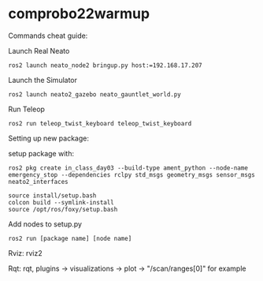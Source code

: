 # comprobo22warmup
Commands cheat guide:

Launch Real Neato

```
ros2 launch neato_node2 bringup.py host:=192.168.17.207
```

Launch the Simulator
```
ros2 launch neato2_gazebo neato_gauntlet_world.py
```

Run Teleop
```
ros2 run teleop_twist_keyboard teleop_twist_keyboard
```

Setting up new package:

setup package with:
```
ros2 pkg create in_class_day03 --build-type ament_python --node-name emergency_stop --dependencies rclpy std_msgs geometry_msgs sensor_msgs neato2_interfaces
```
```
source install/setup.bash
colcon build --symlink-install
source /opt/ros/foxy/setup.bash
```

Add nodes to setup.py
```
ros2 run [package name] [node name]
```


Rviz: rviz2

Rqt: rqt, plugins -> visualizations -> plot -> "/scan/ranges[0]" for example
